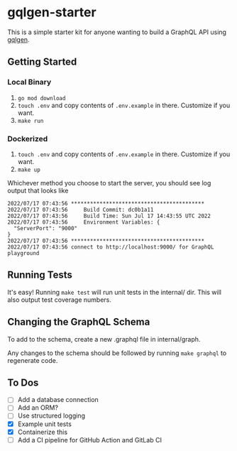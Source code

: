 # gqlgen-starter

This is a simple starter kit for anyone wanting to build a GraphQL API using [gqlgen](https://github.com/99designs/gqlgen).

## Getting Started

### Local Binary

1. `go mod download`
2. `touch .env` and copy contents of `.env.example` in there. Customize if you want.
3. `make run`

### Dockerized

1. `touch .env` and copy contents of `.env.example` in there. Customize if you want.
2. `make up`


Whichever method you choose to start the server, you should see log output that looks like

```
2022/07/17 07:43:56 ******************************************
2022/07/17 07:43:56     Build Commit: dc0b1a11
2022/07/17 07:43:56     Build Time: Sun Jul 17 14:43:55 UTC 2022
2022/07/17 07:43:56     Environment Variables: {
  "ServerPort": "9000"
}
2022/07/17 07:43:56 ******************************************
2022/07/17 07:43:56 connect to http://localhost:9000/ for GraphQL playground
```

## Running Tests

It's easy! Running `make test` will run unit tests in the internal/ dir. This will also output test coverage numbers.

## Changing the GraphQL Schema

To add to the schema, create a new .graphql file in internal/graph.

Any changes to the schema should be followed by running `make graphql` to regenerate code.

## To Dos
- [ ] Add a database connection
- [ ] Add an ORM?
- [ ] Use structured logging
- [x] Example unit tests
- [x] Containerize this
- [ ] Add a CI pipeline for GitHub Action and GitLab CI